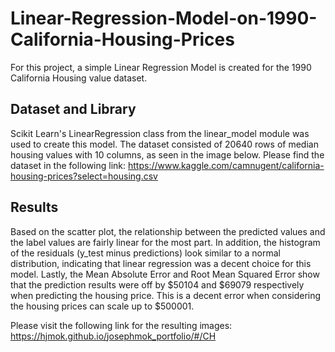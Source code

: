 # Linear-Regression-Model-on-1990-California-Housing-Prices

For this project, a simple Linear Regression Model is created for the 1990 California Housing value dataset. 

## Dataset and Library
Scikit Learn's LinearRegression class from the linear_model module was used to create this model.
The dataset consisted of 20640 rows of median housing values with 10 columns, as seen in the image below.
Please find the dataset in the following link: https://www.kaggle.com/camnugent/california-housing-prices?select=housing.csv

## Results
Based on the scatter plot, the relationship between the predicted values and the label values are fairly linear for the most part. In addition, the histogram of the residuals (y_test minus predictions) look similar to a normal distribution, indicating that linear regression was a decent choice for this model.
Lastly, the Mean Absolute Error and Root Mean Squared Error show that the prediction results were off by $50104 and $69079 respectively when predicting the housing price. This is a decent error when considering the housing prices can scale up to $500001.

Please visit the following link for the resulting images: https://hjmok.github.io/josephmok_portfolio/#/CH
